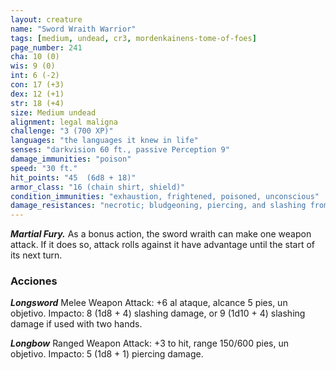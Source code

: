 ```yaml
---
layout: creature
name: "Sword Wraith Warrior"
tags: [medium, undead, cr3, mordenkainens-tome-of-foes]
page_number: 241
cha: 10 (0)
wis: 9 (0)
int: 6 (-2)
con: 17 (+3)
dex: 12 (+1)
str: 18 (+4)
size: Medium undead
alignment: legal maligna
challenge: "3 (700 XP)"
languages: "the languages it knew in life"
senses: "darkvision 60 ft., passive Perception 9"
damage_immunities: "poison"
speed: "30 ft."
hit_points: "45  (6d8 + 18)"
armor_class: "16 (chain shirt, shield)"
condition_immunities: "exhaustion, frightened, poisoned, unconscious"
damage_resistances: "necrotic; bludgeoning, piercing, and slashing from nonmagical attacks"
---
```


***Martial Fury.*** As a bonus action, the sword wraith can make one weapon attack. If it does so, attack rolls against it have advantage until the start of its next turn.

### Acciones

***Longsword*** Melee Weapon Attack: +6 al ataque, alcance 5 pies, un objetivo. Impacto: 8 (1d8 + 4) slashing damage, or 9 (1d10 + 4) slashing damage if used with two hands.

***Longbow*** Ranged Weapon Attack: +3 to hit, range 150/600 pies, un objetivo. Impacto: 5 (1d8 + 1) piercing damage.